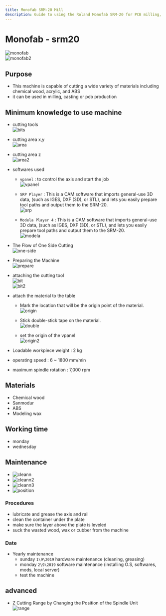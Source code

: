 ```yaml
---
title: Monofab SRM-20 Mill
description: Guide to using the Roland Monofab SRM-20 for PCB milling, prototyping, and precision cutting
---
```


# Monofab - srm20

![monofab](/src/assets/documontations/machines/monofab.png)  
![monofab2](/src/assets/documontations/machines/monofab2.png)

## Purpose

- This machine is capable of cutting a wide variety of materials including chemical wood, acrylic, and ABS
- it can be used in milling, casting or pcb production

## Minimum knowledge to use machine

- cutting tools  
  ![bits](/src/assets/documontations/machines/bits.png)

- cutting area x,y  
  ![area](/src/assets/documontations/machines/area.png)

- cutting area z  
  ![area2](/src/assets/documontations/machines/area2.png)

- softwares used

  - `vpanel` : to control the axis and start the job  
    ![vpanel](/src/assets/documontations/machines/vpanel.png)

  - `SRP Player` : This is a CAM software that imports general-use 3D data, (such as IGES, DXF (3D), or STL), and lets you easily prepare tool paths and output them to the SRM-20.  
    ![srp](/src/assets/documontations/machines/srp.png)

  - `Modela Player 4` : This is a CAM software that imports general-use 3D data, (such as IGES, DXF (3D), or STL), and lets you easily prepare tool paths and output them to the SRM-20.  
    ![modela](/src/assets/documontations/machines/modela.png)

- The Flow of One Side Cutting  
  ![one-side](/src/assets/documontations/machines/one-side.png)

- Preparing the Machine  
  ![prepare](/src/assets/documontations/machines/prepare.png)

- attaching the cutting tool  
  ![bit](/src/assets/documontations/machines/bit.png)  
  ![bit2](/src/assets/documontations/machines/cm.png)

- attach the material to the table

  - Mark the location that will be the origin point of the material.  
    ![origin](/src/assets/documontations/machines/origin.png)

  - Stick double-stick tape on the material.  
    ![double](/src/assets/documontations/machines/double.png)

  - set the origin of the vpanel  
    ![origin2](/src/assets/documontations/machines/origin2.png)

- Loadable workpiece weight : 2 kg
- operating speed : 6 ~ 1800 mm/min
- maximum spindle rotation : 7,000 rpm

## Materials

- Chemical wood
- Sanmodur
- ABS
- Modeling wax

## Working time

- monday
- wednesday

## Maintenance

- ![cleann](/src/assets/documontations/machines/cleann1.png)
- ![cleann2](/src/assets/documontations/machines/cleann2.png)
- ![cleann3](/src/assets/documontations/machines/cleann3.png)
- ![position](/src/assets/documontations/machines/change-pos.png)

### Procedures

- lubricate and grease the axis and rail
- clean the container under the plate
- make sure the layer above the plate is leveled
- suck the wasted wood, wax or cubber from the machine

### Date

- Yearly maintenance
  - sunday `1\9\2019` hardware maintenance (cleaning, greasing)
  - monday `2\9\2019` software maintenance (installing O.S, softwares, mods, local server)
  - test the machine

## advanced

- Z Cutting Range by Changing the Position of the Spindle Unit  
  ![range](/src/assets/documontations/machines/working-range.png)

